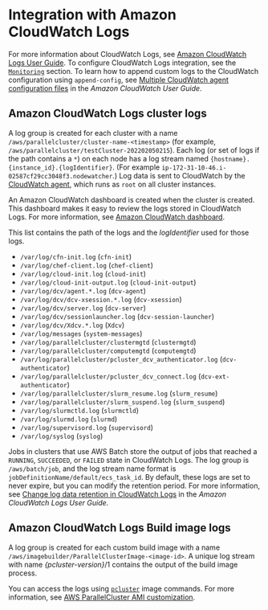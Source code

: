 # Integration with Amazon CloudWatch Logs<a name="cloudwatch-logs-v3"></a>

 For more information about CloudWatch Logs, see [Amazon CloudWatch Logs User Guide](https://docs.aws.amazon.com/AmazonCloudWatch/latest/logs/)\. To configure CloudWatch Logs integration, see the [`Monitoring`](Monitoring-v3.md) section\. To learn how to append custom logs to the CloudWatch configuration using `append-config`, see [Multiple CloudWatch agent configuration files](https://docs.aws.amazon.com/AmazonCloudWatch/latest/monitoring/CloudWatch-Agent-common-scenarios.html#CloudWatch-Agent-multiple-config-files) in the *Amazon CloudWatch User Guide*\.

## Amazon CloudWatch Logs cluster logs<a name="cloudwatch-logs-clusters"></a>

A log group is created for each cluster with a name `/aws/parallelcluster/cluster-name-<timestamp>` \(for example, `/aws/parallelcluster/testCluster-202202050215`\)\. Each log \(or set of logs if the path contains a `*`\) on each node has a log stream named `{hostname}.{instance_id}.{logIdentifier}`\. \(For example `ip-172-31-10-46.i-02587cf29cc3048f3.nodewatcher`\.\) Log data is sent to CloudWatch by the [CloudWatch agent](https://docs.aws.amazon.com/AmazonCloudWatch/latest/monitoring/Install-CloudWatch-Agent.html), which runs as `root` on all cluster instances\.

An Amazon CloudWatch dashboard is created when the cluster is created\. This dashboard makes it easy to review the logs stored in CloudWatch Logs\. For more information, see [Amazon CloudWatch dashboard](cloudwatch-dashboard-v3.md)\.

This list contains the path of the logs and the *logIdentifier* used for those logs\.
+ `/var/log/cfn-init.log` \(`cfn-init`\)
+ `/var/log/chef-client.log` \(`chef-client`\)
+ `/var/log/cloud-init.log` \(`cloud-init`\)
+ `/var/log/cloud-init-output.log` \(`cloud-init-output`\)
+ `/var/log/dcv/agent.*.log` \(`dcv-agent`\)
+ `/var/log/dcv/dcv-xsession.*.log` \(`dcv-xsession`\)
+ `/var/log/dcv/server.log` \(`dcv-server`\)
+ `/var/log/dcv/sessionlauncher.log` \(`dcv-session-launcher`\)
+ `/var/log/dcv/Xdcv.*.log` \(`Xdcv`\)
+ `/var/log/messages` \(`system-messages`\)
+ `/var/log/parallelcluster/clustermgtd` \(`clustermgtd`\)
+ `/var/log/parallelcluster/computemgtd` \(`computemgtd`\)
+ `/var/log/parallelcluster/pcluster_dcv_authenticator.log` \(`dcv-authenticator`\)
+ `/var/log/parallelcluster/pcluster_dcv_connect.log` \(`dcv-ext-authenticator`\)
+ `/var/log/parallelcluster/slurm_resume.log` \(`slurm_resume`\)
+ `/var/log/parallelcluster/slurm_suspend.log` \(`slurm_suspend`\)
+ `/var/log/slurmctld.log` \(`slurmctld`\)
+ `/var/log/slurmd.log` \(`slurmd`\)
+ `/var/log/supervisord.log` \(`supervisord`\)
+ `/var/log/syslog` \(`syslog`\)

Jobs in clusters that use AWS Batch store the output of jobs that reached a `RUNNING`, `SUCCEEDED`, or `FAILED` state in CloudWatch Logs\. The log group is `/aws/batch/job`, and the log stream name format is `jobDefinitionName/default/ecs_task_id`\. By default, these logs are set to never expire, but you can modify the retention period\. For more information, see [Change log data retention in CloudWatch Logs](https://docs.aws.amazon.com/AmazonCloudWatch/latest/logs/SettingLogRetention.html) in the *Amazon CloudWatch Logs User Guide*\.

## Amazon CloudWatch Logs Build image logs<a name="cloudwatch-logs-build-images"></a>

A log group is created for each custom build image with a name `/aws/imagebuilder/ParallelClusterImage-<image-id>`\. A unique log stream with name *\{pcluster\-version\}*/1 contains the output of the build image process\.

You can access the logs using [`pcluster`](pcluster-v3.md) image commands\. For more information, see [AWS ParallelCluster AMI customization](custom-ami-v3.md)\.